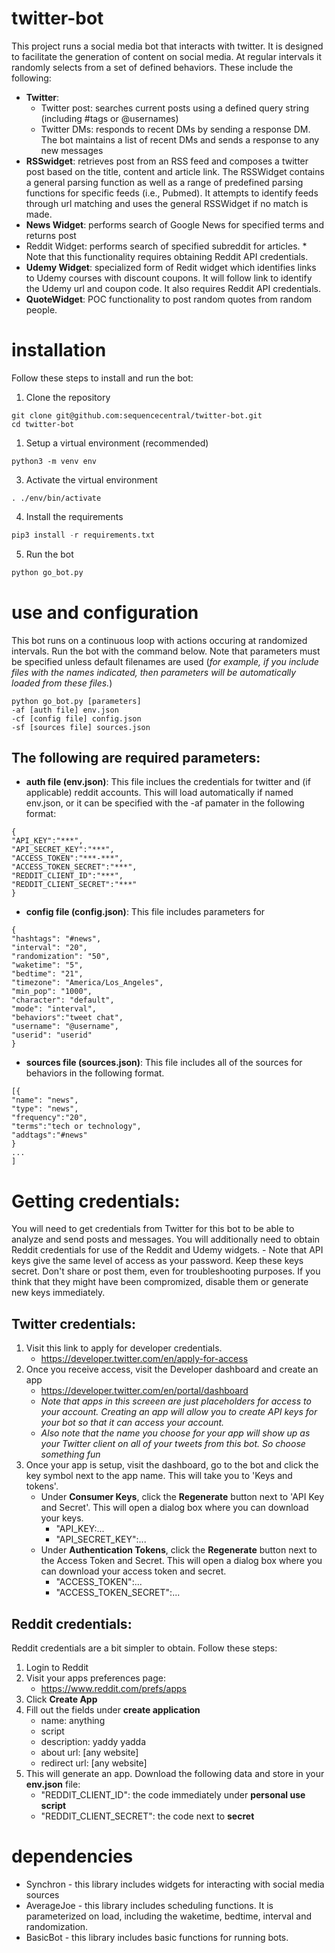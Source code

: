 # twitter-bot
This project runs a social media bot that interacts with twitter. It is designed to facilitate the generation of content on social media. At regular intervals it randomly selects from a set of defined behaviors. These include the following:
- **Twitter**: 
  - Twitter post: searches current posts using a defined query string (including #tags or @usernames)
  - Twitter DMs: responds to recent DMs by sending a response DM. The bot maintains a list of recent DMs and sends a response to any new messages 
- **RSSwidget**: retrieves post from an RSS feed and composes a twitter post based on the title, content and article link. The RSSWidget contains a general parsing function as well as a range of predefined parsing functions for specific feeds (i.e., Pubmed). It attempts to identify feeds through url matching and uses the general RSSWidget if no match is made.
- **News Widget**: performs search of Google News for specified terms and returns post
- Reddit Widget: performs search of specified subreddit for articles. * Note that this functionality requires obtaining Reddit API credentials.
- **Udemy Widget**: specialized form of Redit widget which identifies links to Udemy courses with discount coupons. It will follow link to identify the Udemy url and coupon code. It also requires Reddit API credentials.
- **QuoteWidget**: POC functionality to post random quotes from random people.

# installation
Follow these steps to install and run the bot:

1. Clone the repository
```
git clone git@github.com:sequencecentral/twitter-bot.git
cd twitter-bot
```

1. Setup a virtual environment (recommended)
```pythons
python3 -m venv env
```

3. Activate the virtual environment
```
. ./env/bin/activate
```

4. Install the requirements
```python
pip3 install -r requirements.txt
```

5. Run the bot
```python
python go_bot.py
```

# use and configuration
This bot runs on a continuous loop with actions occuring at randomized intervals. Run the bot with the command below. Note that parameters must be specified unless default filenames are used (*for example, if you include files with the names indicated, then parameters will be automatically loaded from these files.*)
```
python go_bot.py [parameters]
-af [auth file] env.json
-cf [config file] config.json
-sf [sources file] sources.json
```

## The following are required parameters:
- **auth file (env.json)**: This file inclues the credentials for twitter and (if applicable) reddit accounts. This will load automatically if named env.json, or it can be specified with the -af pamater in the following format:
```
{
"API_KEY":"***",
"API_SECRET_KEY":"***",
"ACCESS_TOKEN":"***-***",
"ACCESS_TOKEN_SECRET":"***",
"REDDIT_CLIENT_ID":"***",
"REDDIT_CLIENT_SECRET":"***"
}
```

- **config file (config.json)**: This file includes parameters for 
```
{
"hashtags": "#news",
"interval": "20",
"randomization": "50",
"waketime": "5",
"bedtime": "21",
"timezone": "America/Los_Angeles",
"min_pop": "1000",
"character": "default",
"mode": "interval",
"behaviors":"tweet chat",
"username": "@username",
"userid": "userid"
}
```

- **sources file (sources.json)**: This file includes all of the sources for behaviors in the following format.
```
[{
"name": "news",
"type": "news",
"frequency":"20",
"terms":"tech or technology",
"addtags":"#news"
}
...
]
```

# Getting credentials:
You will need to get credentials from Twitter for this bot to be able to analyze and send posts and messages. You will additionally need to obtain Reddit credentials for use of the Reddit and Udemy widgets.
    - Note that API keys give the same level of access as your password. Keep these keys secret. Don't share or post them, even for troubleshooting purposes. If you think that they might have been compromized, disable them or generate new keys immediately.

## Twitter credentials:
1. Visit this link to apply for developer credentials.
    - https://developer.twitter.com/en/apply-for-access
2. Once you receive access, visit the Developer dashboard and create an app 
    - https://developer.twitter.com/en/portal/dashboard
    - *Note that apps in this screeen are just placeholders for access to your account. Creating an app will allow you to create API keys for your bot so that it can access your account.*
    - *Also note that the name you choose for your app will show up as your Twitter client on all of your tweets from this bot. So choose something fun*
3. Once your app is setup, visit the dashboard, go to the bot and click the key symbol next to the app name. This will take you to 'Keys and tokens'.
    - Under **Consumer Keys**, click the **Regenerate** button next to 'API Key and Secret'. This will open a dialog box where you can download your keys.
        - "API_KEY:...
        - "API_SECRET_KEY":...
    - Under **Authentication Tokens**, click the **Regenerate** button next to the Access Token and Secret. This will open a dialog box where you can download your access token and secret.
        - "ACCESS_TOKEN":...
        - "ACCESS_TOKEN_SECRET":...

## Reddit credentials:
Reddit credentials are a bit simpler to obtain. Follow these steps:
1. Login to Reddit
2. Visit your apps preferences page:
   - https://www.reddit.com/prefs/apps
3. Click **Create App**
4. Fill out the fields under **create application**
   - name: anything
   - script
   - description: yaddy yadda
   - about url: [any website]
   - redirect url: [any website]
5. This will generate an app. Download the following data and store in your **env.json** file:
   - "REDDIT_CLIENT_ID": the code immediately under **personal use script**
   - "REDDIT_CLIENT_SECRET": the code next to **secret**

# dependencies
- Synchron - this library includes widgets for interacting with social media sources
- AverageJoe - this library includes scheduling functions. It is parameterized on load, including the waketime, bedtime, interval and randomization.
- BasicBot - this library includes basic functions for running bots.